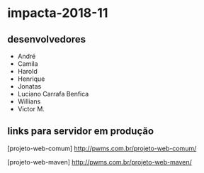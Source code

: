 # impacta-2018-11
## desenvolvedores
- André
- Camila
- Harold
- Henrique
- Jonatas
- Luciano Carrafa Benfica
- Willians
- Victor M.

## links para servidor em produção
[projeto-web-comum] http://pwms.com.br/projeto-web-comum/

[projeto-web-maven] http://pwms.com.br/projeto-web-maven/
